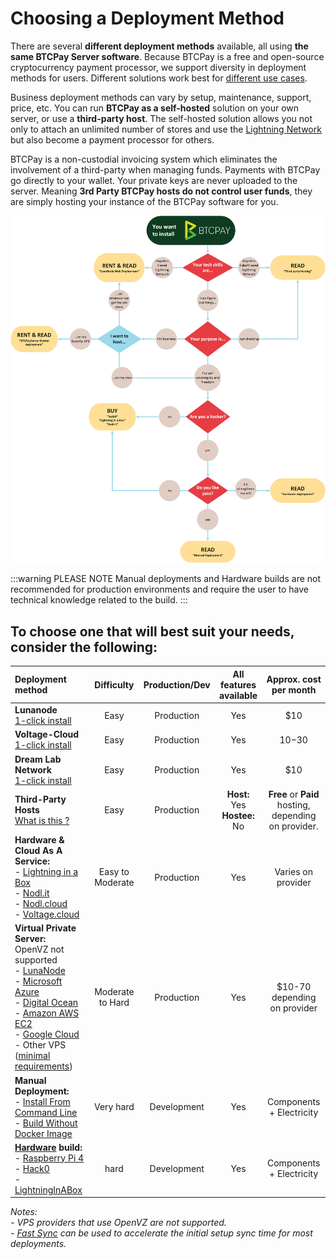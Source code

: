 # Choosing a Deployment Method

There are several **different deployment methods** available, all using **the same BTCPay Server software**. Because BTCPay is a free and open-source cryptocurrency payment processor, we support diversity in deployment methods for users. Different solutions work best for [different use cases](../UseCase.md).

Business deployment methods can vary by setup, maintenance, support, price, etc. You can run **BTCPay as a self-hosted** solution on your own server, or use a **third-party host**. The self-hosted solution allows you not only to attach an unlimited number of stores and use the [Lightning Network](../LightningNetwork.md) but also become a payment processor for others.

BTCPay is a non-custodial invoicing system which eliminates the involvement of a third-party when managing funds. Payments with BTCPay go directly to your wallet. Your private keys are never uploaded to the server. Meaning **3rd Party BTCPay hosts do not control user funds**, they are simply hosting your instance of the BTCPay software for you.

![Decision diagram](../img//infographics/DecisionDiagInstallBTCPayServer.png "BTCPay Server Infographic")

:::warning PLEASE NOTE
Manual deployments and Hardware builds are not recommended for production environments and require the user to have technical knowledge related to the build.
:::

## To choose one that will best suit your needs, consider the following:<br>

|Deployment method     |   Difficulty   |    Production/Dev |      All features <br>available     |             Approx. cost<br> per month      |
|:-------------------------------------- |:--------------:|:----------------------:|:---------------:|:-------------:|
|**Lunanode**<br>[1-click install](./LunaNode.md)     |Easy          |Production| Yes| $10
|**Voltage-Cloud**<br>[1-click install](./voltagecloud.md)     |Easy          |Production| Yes| $10-$30
|**Dream Lab Network**<br>[1-click install](./DreamlabNetwork.md)     |Easy          |Production| Yes| $10
|**Third-Party Hosts**<br>[What is this ?](./ThirdPartyHosting.md)        |Easy     |Production| **Host:** Yes<br>**Hostee:** No| **Free** or **Paid** hosting,<br>depending on provider.
|**Hardware & Cloud As A Service:**<br>- [Lightning in a Box](https://lightninginabox.co/)<br>- [Nodl.it](https://www.nodl.it/)<br>- [Nodl.cloud](https://nodl.cloud/)<br>- [Voltage.cloud](https://voltage.cloud/)   |Easy to Moderate   |Production| Yes| Varies on provider
|**Virtual Private Server:** <br>OpenVZ not supported<br>- [LunaNode](https://medium.com/@BtcpayServer/hosting-btcpayserver-on-lunanode-bf9ef5fff75b)<br>- [Microsoft Azure](./Azure.md)<br>- [Digital Ocean](https://medium.com/@molthoff/running-btcpay-on-digital-ocean-for-10-month-how-to-add-other-coins-7a497339fb2f)<br>- [Amazon AWS EC2](https://wiki.ion.radar.tech/tutorials/nodes/btcpay-+-aws-ec2)<br>- [Google Cloud](./GoogleCloud.md)<br>- Other VPS <br> ([minimal requirements](../FAQ/Deployment.md#what-are-the-minimal-requirements-for-btcpay))           |Moderate to Hard             |Production| Yes| $10-70<br>depending on provider
|**Manual Deployment:**<br>- [Install From Command Line](http://blog.sipsorcery.com/?p=1052)<br>- [Build Without Docker Image](./ManualDeployment.md)       |Very hard       |Development| Yes| Components + Electricity
|**[Hardware](./Hardware.md) build:**<br>- [Raspberry Pi 4](./RaspberryPi4.md)<br>- [Hack0](./Hack0.md)     <br>- [LightningInABox](./LightningInABox.md) | hard         |Development| Yes|  Components + Electricity

*Notes:*<br>
*- VPS providers that use OpenVZ are not supported.*<br>
*- [Fast Sync](https://github.com/btcpayserver/btcpayserver-docker/tree/master/contrib/FastSync) can be used to accelerate the initial setup sync time for most deployments.*
